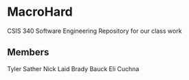 # MacroHard
CSIS 340 Software Engineering 
Repository for our class work

Members
------------
Tyler Sather 
Nick Laid
Brady Bauck
Eli Cuchna
